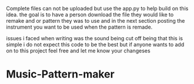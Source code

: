 Complete files can not be uploaded  but use the app.py to help build on this idea. the goal is to have a person download the file they would like to remake and or pattern they was to use and in the next section posting the instrument you want to be used when the pattern is remade.

issues i faced when writing was the sound being cut off being that this is simple i do not expect this code to be the best but if anyone wants to add on to this project feel free and let me know your changeses 






# Music-Pattern-maker
